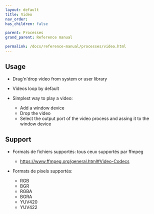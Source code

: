 ```yaml
---
layout: default
title: Video
nav_order:
has_children: false

parent: Processes
grand_parent: Reference manual

permalink: /docs/reference-manual/processes/video.html
---
```


## Usage
- Drag'n'drop video from system or user library
- Videos loop by default

- Simplest way to play a video:
  * Add a window device
  * Drop the video
  * Select the output port of the video process and assing it to the window device

## Support
- Formats de fichiers supportés: tous ceux supportés par ffmpeg
  * https://www.ffmpeg.org/general.html#Video-Codecs


- Formats de pixels supportés:
  * RGB
  * BGR
  * RGBA
  * BGRA
  * YUV420
  * YUV422